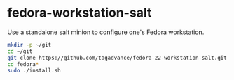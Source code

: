 # fedora-workstation-salt
Use a standalone salt minion to configure one's Fedora workstation.

```bash
mkdir -p ~/git
cd ~/git
git clone https://github.com/tagadvance/fedora-22-workstation-salt.git
cd fedora*
sudo ./install.sh
```
